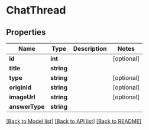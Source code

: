 # ChatThread

## Properties
Name | Type | Description | Notes
------------ | ------------- | ------------- | -------------
**id** | **int** |  | [optional] 
**title** | **string** |  | 
**type** | **string** |  | [optional] 
**originId** | **string** |  | [optional] 
**imageUrl** | **string** |  | [optional] 
**answerType** | **string** |  | 

[[Back to Model list]](../README.md#documentation-for-models) [[Back to API list]](../README.md#documentation-for-api-endpoints) [[Back to README]](../README.md)


